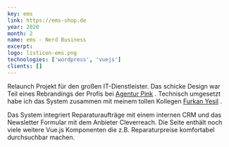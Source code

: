 ```yaml
---
key: ems
link: https://ems-shop.de
year: 2020
month: 2
name: ems - Nerd Business
excerpt:
logo: listicon-ems.png
technologies: ['wordpress', 'vuejs']
clients: []
---
```


Relaunch Projekt für den großen IT-Dienstleister. Das schicke Design war Teil eines Rebrandings der Profis
bei <a href="https://agentur.pink/projekt/ems-nerd-business/" target="_blank" rel="noopener noreferrer">Agentur Pink</a>
. Technisch umgesetzt habe ich das System zusammen mit meinem tollen
Kollegen <a href="https://www.xing.com/profile/Furkan_Yesil/" target="_blank" rel="noopener noreferrer">Furkan Yesil</a>
.

Das System integriert Reparaturaufträge mit einem internen CRM und das Newsletter Formular mit dem Anbieter Cleverreach.
Die Seite enthält noch viele weitere Vue.js Komponenten die z.B. Reparaturpreise komfortabel durchsuchbar machen.